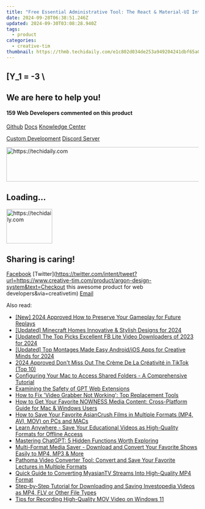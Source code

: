 ```yaml
---
title: "Free Essential Administrative Tool: The React & Material-UI Integrated Argon Dashboard by Creative Tim"
date: 2024-09-28T06:38:51.246Z
updated: 2024-09-30T03:08:28.940Z
tags:
  - product
categories:
  - creative-tim
thumbnail: https://thmb.techidaily.com/e1c802d034de253a949204241dbf65a06fa99afd9e0063ab337a82a91478e440.jpg
---
```


## \[Y_1 = -3 \

## We are here to help you!

#### 159 Web Developers commented on this product

[Github](https://github.com/creativetimofficial/argon-design-system) [Docs](https://tools.techidaily.com/creative-tim/products/) [Knowledge Center](https://tools.techidaily.com/creative-tim/products/) 

[Custom Development](https://tools.techidaily.com/creative-tim/products/) [Discord Server](https://discord.com/invite/FhCJCaHdQa) 

<!-- affiliate ads begin -->
<a href="https://appsumo.8odi.net/c/5597632/2037475/7443" target="_top" id="2037475">
  <img src="//a.impactradius-go.com/display-ad/7443-2037475" border="0" alt="https://techidaily.com" width="728" height="90"/>
</a>
<img height="0" width="0" src="https://appsumo.8odi.net/i/5597632/2037475/7443" style="position:absolute;visibility:hidden;" border="0" />
<!-- affiliate ads end -->

## Loading...

<!-- affiliate ads begin -->
<a href="https://aligracehair.sjv.io/c/5597632/2135348/19272" target="_top" id="2135348">
  <img src="//a.impactradius-go.com/display-ad/19272-2135348" border="0" alt="https://techidaily.com" width="120" height="90"/>
</a>
<img height="0" width="0" src="https://aligracehair.sjv.io/i/5597632/2135348/19272" style="position:absolute;visibility:hidden;" border="0" />
<!-- affiliate ads end -->

## Sharing is caring!

[Facebook](https://www.facebook.com/sharer/sharer.php?u=https://www.creative-tim.com/product/argon-design-system?src=sdkpreparse) [Twitter](https://twitter.com/intent/tweet?url=https://www.creative-tim.com/product/argon-design-system&text=Checkout this awesome product for web developers&via=creativetim) [Email](https://tools.techidaily.com/creative-tim/products/)

<ins class="adsbygoogle"
     style="display:block"
     data-ad-format="autorelaxed"
     data-ad-client="ca-pub-7571918770474297"
     data-ad-slot="1223367746"></ins>

<ins class="adsbygoogle"
     style="display:block"
     data-ad-client="ca-pub-7571918770474297"
     data-ad-slot="8358498916"
     data-ad-format="auto"
     data-full-width-responsive="true"></ins>

<span class="atpl-alsoreadstyle">Also read:</span>
<div><ul>
<li><a href="https://digital-screen-recording.techidaily.com/new-2024-approved-how-to-preserve-your-gameplay-for-future-replays/"><u>[New] 2024 Approved How to Preserve Your Gameplay for Future Replays</u></a></li>
<li><a href="https://screen-recording.techidaily.com/updated-minecraft-homes-innovative-and-stylish-designs-for-2024/"><u>[Updated] Minecraft Homes Innovative & Stylish Designs for 2024</u></a></li>
<li><a href="https://facebook-videos.techidaily.com/updated-the-top-picks-excellent-fb-lite-video-downloaders-of-2023-for-2024/"><u>[Updated] The Top Picks Excellent FB Lite Video Downloaders of 2023 for 2024</u></a></li>
<li><a href="https://fox-cloud.techidaily.com/updated-top-montages-made-easy-androidios-apps-for-creative-minds-for-2024/"><u>[Updated] Top Montages Made Easy Android/iOS Apps for Creative Minds for 2024</u></a></li>
<li><a href="https://tiktok-clips.techidaily.com/2024-approved-dont-miss-out-the-creme-de-la-creativite-in-tiktok-top-10/"><u>2024 Approved Don't Miss Out The Crème De La Créativité in TikTok (Top 10)</u></a></li>
<li><a href="https://tech-renaissance.techidaily.com/configuring-your-mac-to-access-shared-folders-a-comprehensive-tutorial/"><u>Configuring Your Mac to Access Shared Folders - A Comprehensive Tutorial</u></a></li>
<li><a href="https://tech-haven.techidaily.com/examining-the-safety-of-gpt-web-extensions/"><u>Examining the Safety of GPT Web Extensions</u></a></li>
<li><a href="https://fox-search.techidaily.com/how-to-fix-video-grabber-not-working-top-replacement-tools/"><u>How to Fix 'Video Grabber Not Working': Top Replacement Tools</u></a></li>
<li><a href="https://fox-search.techidaily.com/how-to-get-your-favorite-nowness-media-content-cross-platform-guide-for-mac-and-windows-users/"><u>How to Get Your Favorite NOWNESS Media Content: Cross-Platform Guide for Mac & Windows Users</u></a></li>
<li><a href="https://fox-search.techidaily.com/how-to-save-your-favorite-asiancrush-films-in-multiple-formats-mp4-avi-mov-on-pcs-and-macs/"><u>How to Save Your Favorite AsianCrush Films in Multiple Formats (MP4, AVI, MOV) on PCs and MACs</u></a></li>
<li><a href="https://fox-search.techidaily.com/learn-anywhere-save-your-educational-videos-as-high-quality-formats-for-offline-access/"><u>Learn Anywhere - Save Your Educational Videos as High-Quality Formats for Offline Access</u></a></li>
<li><a href="https://tech-savvy.techidaily.com/mastering-chatgpt-5-hidden-functions-worth-exploring/"><u>Mastering ChatGPT: 5 Hidden Functions Worth Exploring</u></a></li>
<li><a href="https://fox-search.techidaily.com/multi-format-media-saver-download-and-convert-your-favorite-shows-easily-to-mp4-mp3-and-more/"><u>Multi-Format Media Saver - Download and Convert Your Favorite Shows Easily to MP4, MP3 & More</u></a></li>
<li><a href="https://fox-search.techidaily.com/pathoma-video-converter-tool-convert-and-save-your-favorite-lectures-in-multiple-formats/"><u>Pathoma Video Converter Tool: Convert and Save Your Favorite Lectures in Multiple Formats</u></a></li>
<li><a href="https://fox-search.techidaily.com/quick-guide-to-converting-myasiantv-streams-into-high-quality-mp4-format/"><u>Quick Guide to Converting MyasianTV Streams Into High-Quality MP4 Format</u></a></li>
<li><a href="https://fox-search.techidaily.com/step-by-step-tutorial-for-downloading-and-saving-investopedia-videos-as-mp4-flv-or-other-file-types/"><u>Step-by-Step Tutorial for Downloading and Saving Investopedia Videos as MP4, FLV or Other File Types</u></a></li>
<li><a href="https://remote-screen-capture.techidaily.com/tips-for-recording-high-quality-mov-video-on-windows-11/"><u>Tips for Recording High-Quality MOV Video on Windows 11</u></a></li>
</ul></div>

